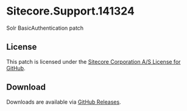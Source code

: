 # Sitecore.Support.141324
Solr BasicAuthentication patch

## License  
This patch is licensed under the [Sitecore Corporation A/S License for GitHub](https://github.com/sitecoresupport/Sitecore.Support.141324/blob/master/LICENSE).  

## Download  
Downloads are available via [GitHub Releases](https://github.com/sitecoresupport/Sitecore.Support.141324/releases).  
